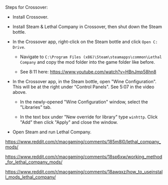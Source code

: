 Steps for Crossover:

* Install Crossover.

* Install Steam & Lethal Company in Crossover, then shut down the Steam bottle.

* In the Crossover app, right-click on the Steam bottle and click `Open C: Drive`.

  * Navigate to `C:\Program Files (x86)\Steam\steamapps\common\Lethal Company` and copy the mod folder into the game folder like before.

  * See 8:11 here: https://www.youtube.com/watch?v=HBnJmp58hn8

* In the Crossover app, in the Steam bottle, open "Wine Configuration". This will be at the right under "Control Panels". See 5:07 in the video above.

  * In the newly-opened "Wine Configuration" window, select the "Libraries" tab.

  * In the text box under "New override for library" type `winhttp`. Click "Add" then click "Apply" and close the window.

* Open Steam and run Lethal Company.

https://www.reddit.com/r/macgaming/comments/185m8l0/lethal_company_mods/

https://www.reddit.com/r/macgaming/comments/18sp6xw/working_method_for_lethal_company_mods/

https://www.reddit.com/r/macgaming/comments/18awqxz/how_to_useinstall_mods_lethal_company/